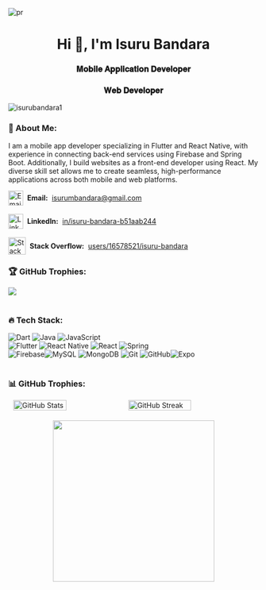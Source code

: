 
![pr](https://github.com/isurubandara1/isurubandara1/assets/111081151/5d40d1cf-a354-4d13-96c1-27f55b48abb2)

<h1 align="center">Hi 👋, I'm Isuru Bandara</h1>
<h3 align="center">𝐌𝐨𝐛𝐢𝐥𝐞 𝐀𝐩𝐩𝐥𝐢𝐜𝐚𝐭𝐢𝐨𝐧 𝐃𝐞𝐯𝐞𝐥𝐨𝐩𝐞𝐫</h3>   
<h3 align="center">𝐖𝐞𝐛 𝐃𝐞𝐯𝐞𝐥𝐨𝐩𝐞𝐫</h3>   

<p align="left"> <img src="https://komarev.com/ghpvc/?username=isurubandara1&label=Profile%20views&color=0e75b6&style=flat" alt="isurubandara1" /> </p>
<h3>💫 About Me:</h3>

I am a mobile app developer specializing in Flutter and React Native, with experience in connecting back-end services using Firebase and Spring Boot. Additionally, I build websites as a front-end developer using React. My diverse skill set allows me to create seamless, high-performance applications across both mobile and web platforms.

<p>
  <span style="display: flex; align-items: center;">
    <img src="https://img.icons8.com/fluency/48/000000/email-open.png" alt="Email Icon" width="30" style="margin-right: 8px;"/>
    <strong>Email:</strong> <a href="mailto:isurumbandara@gmail.com" style="margin-left: 8px;">isurumbandara@gmail.com</a>
  </span>
  <br>
  <span style="display: flex; align-items: center;">
    <img src="https://img.icons8.com/fluent/48/000000/linkedin.png" alt="LinkedIn Icon" width="30" style="margin-right: 8px;"/>
    <strong>LinkedIn:</strong> <a href="https://www.linkedin.com/in/isuru-bandara-b51aab244" target="_blank" style="margin-left: 8px;">in/isuru-bandara-b51aab244</a>
  </span>
  <br>
  <span style="display: flex; align-items: center;">
    <img src="https://img.icons8.com/color/48/000000/stackoverflow.png" alt="Stack Overflow Icon" width="35" style="margin-right: 8px;"/>
    <strong>Stack Overflow:</strong> <a href="https://stackoverflow.com/users/16578521/isuru-bandara?tab=profile" target="_blank" style="margin-left: 8px;">users/16578521/isuru-bandara</a>
  </span>
</p>

 <h3>🏆 GitHub Trophies:</h3>
 
![](https://github-profile-trophy.vercel.app/?username=isurubandara1&theme=algolia&no-frame=false&no-bg=false&margin-w=4) </br></br>

  
<h3>🔥 Tech Stack:</h3>
  
![Dart](https://img.shields.io/badge/dart-%230175C2.svg?style=for-the-badge&logo=dart&logoColor=white) ![Java](https://img.shields.io/badge/java-%23ED8B00.svg?style=for-the-badge&logo=openjdk&logoColor=white) ![JavaScript](https://img.shields.io/badge/javascript-%23323330.svg?style=for-the-badge&logo=javascript&logoColor=%23F7DF1E)</br> ![Flutter](https://img.shields.io/badge/Flutter-%2302569B.svg?style=for-the-badge&logo=Flutter&logoColor=white) ![React Native](https://img.shields.io/badge/react_native-%2320232a.svg?style=for-the-badge&logo=react&logoColor=%2361DAFB) ![React](https://img.shields.io/badge/react-%2320232a.svg?style=for-the-badge&logo=react&logoColor=%2361DAFB) ![Spring](https://img.shields.io/badge/spring-%236DB33F.svg?style=for-the-badge&logo=spring&logoColor=white)</br>![Firebase](https://img.shields.io/badge/firebase-%23039BE5.svg?style=for-the-badge&logo=firebase)![MySQL](https://img.shields.io/badge/mysql-4479A1.svg?style=for-the-badge&logo=mysql&logoColor=white)     ![MongoDB](https://img.shields.io/badge/MongoDB-%234ea94b.svg?style=for-the-badge&logo=mongodb&logoColor=white) ![Git](https://img.shields.io/badge/git-%23F05033.svg?style=for-the-badge&logo=git&logoColor=white) ![GitHub](https://img.shields.io/badge/github-%23121011.svg?style=for-the-badge&logo=github&logoColor=white)![Expo](https://img.shields.io/badge/expo-1C1E24?style=for-the-badge&logo=expo&logoColor=#D04A37) </br></br>

<h3>📊 GitHub Trophies:</h3>
<div style="display: flex; justify-content: center; margin-bottom: 20px;">
    <img src="https://github-readme-stats.vercel.app/api?username=isurubandara1&theme=algolia&hide_border=false&include_all_commits=false&count_private=false" alt="GitHub Stats" style="box-sizing: border-box; width: 46%;">
    <img src="https://github-readme-streak-stats.herokuapp.com/?user=isurubandara1&theme=algolia&hide_border=false" alt="GitHub Streak" style="box-sizing: border-box; width: 50%;">
    
</div>

 <div align=center>
    <img width="325" align="center" src="https://github-readme-stats.vercel.app/api/top-langs?username=isurubandara1&layout=compact&langs_count=10&show_icons=true&theme=algolia" />
</div>



